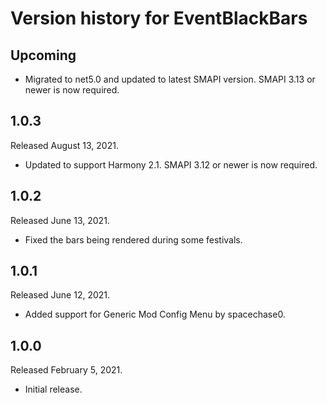 # Version history for EventBlackBars

## Upcoming
- Migrated to net5.0 and updated to latest SMAPI version. SMAPI 3.13 or newer is now required.

## 1.0.3
Released August 13, 2021.
- Updated to support Harmony 2.1. SMAPI 3.12 or newer is now required.

## 1.0.2
Released June 13, 2021.
- Fixed the bars being rendered during some festivals.

## 1.0.1
Released June 12, 2021.
- Added support for Generic Mod Config Menu by spacechase0.

## 1.0.0
Released February 5, 2021.
- Initial release.
